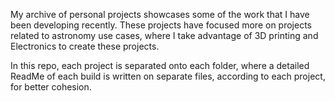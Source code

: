 My archive of personal projects showcases some of the work that I have been developing recently. These projects have focused more on projects related to astronomy use cases, where I take advantage of 3D printing and Electronics to create these projects.

In this repo, each project is separated onto each folder, where a detailed ReadMe of each build is written on separate files, according to each project, for better cohesion. 
